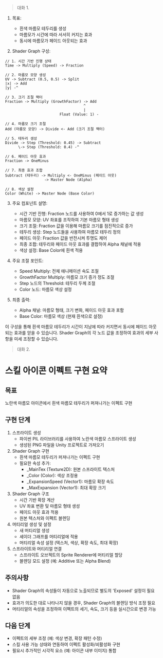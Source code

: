 
> 대화 1.
1. 목표:
   - 흰색 마름모 테두리를 생성
   - 마름모가 시간에 따라 서서히 커지는 효과
   - 동시에 마름모가 페이드 아웃되는 효과

2. Shader Graph 구성:
```ShaderLab
// 1. 시간 기반 진행 상태
Time -> Multiply (Speed) -> Fraction

// 2. 마름모 모양 생성
UV -> Subtract (0.5, 0.5) -> Split
|x| -> Add
|y| -^

// 3. 크기 조절 팩터
Fraction -> Multiply (GrowthFactor) -> Add
                                    ^
                                    |
                         Float (Value: 1) -

// 4. 마름모 크기 조절
Add (마름모 모양) -> Divide <- Add (크기 조절 팩터)

// 5. 테두리 생성
Divide -> Step (Threshold: 0.45) -> Subtract
      \-> Step (Threshold: 0.4) -^

// 6. 페이드 아웃 효과
Fraction -> OneMinus

// 7. 최종 효과 조합
Subtract (테두리) -> Multiply <- OneMinus (페이드 아웃)
                  -> Master Node (Alpha)

// 8. 색상 설정
Color (White) -> Master Node (Base Color)

```

3. 주요 컴포넌트 설명:
   - 시간 기반 진행: Fraction 노드를 사용하여 0에서 1로 증가하는 값 생성
   - 마름모 모양: UV 좌표를 조작하여 기본 마름모 형태 생성
   - 크기 조절: Fraction 값을 이용해 마름모 크기를 점진적으로 증가
   - 테두리 생성: Step 노드들을 사용하여 마름모 테두리 정의
   - 페이드 아웃: Fraction 값을 반전시켜 투명도 제어
   - 최종 조합: 테두리와 페이드 아웃 효과를 결합하여 Alpha 채널에 적용
   - 색상 설정: Base Color에 흰색 적용

4. 주요 조절 포인트:
   - Speed Multiply: 전체 애니메이션 속도 조절
   - GrowthFactor Multiply: 마름모 크기 증가 정도 조절
   - Step 노드의 Threshold: 테두리 두께 조절
   - Color 노드: 마름모 색상 설정

5. 최종 출력:
   - Alpha 채널: 마름모 형태, 크기 변화, 페이드 아웃 효과 포함
   - Base Color: 마름모 색상 (현재 흰색으로 설정)

이 구성을 통해 흰색 마름모 테두리가 시간이 지남에 따라 커지면서 동시에 페이드 아웃되는 효과를 얻을 수 있습니다. Shader Graph의 각 노드 값을 조정하여 효과의 세부 사항을 미세 조정할 수 있습니다.

> 대화 2.
# 스킬 아이콘 이펙트 구현 요약

## 목표

노란색 마름모 아이콘에서 흰색 마름모 테두리가 퍼져나가는 이펙트 구현

## 구현 단계

1. 스프라이트 생성
    - 파이썬 PIL 라이브러리를 사용하여 노란색 마름모 스프라이트 생성
    - 생성된 PNG 파일을 Unity 프로젝트로 가져오기
2. Shader Graph 구현
    - 흰색 마름모 테두리가 퍼져나가는 이펙트 구현
    - 필요한 속성 추가:
        - _MainTex (Texture2D): 원본 스프라이트 텍스처
        - _Color (Color): 색상 조정용
        - _ExpansionSpeed (Vector1): 마름모 확장 속도
        - _MaxExpansion (Vector1): 최대 확장 크기
3. Shader Graph 구조
    - 시간 기반 확장 계산
    - UV 좌표 변환 및 마름모 형태 생성
    - 페이드 아웃 효과 적용
    - 원본 텍스처와 이펙트 블렌딩
4. 머티리얼 생성 및 설정
    - 새 머티리얼 생성
    - 셰이더 그래프를 머티리얼에 적용
    - 머티리얼 속성 설정 (텍스처, 색상, 확장 속도, 최대 확장)
5. 스프라이트와 머티리얼 연결
    - 스프라이트 오브젝트의 Sprite Renderer에 머티리얼 할당
    - 블렌딩 모드 설정 (예: Additive 또는 Alpha Blend)

## 주의사항

- Shader Graph의 속성들이 자동으로 노출되므로 별도의 'Exposed' 설정이 필요 없음
- 효과가 의도한 대로 나타나지 않을 경우, Shader Graph의 블렌딩 방식 조정 필요
- 머티리얼의 속성을 조정하여 이펙트의 세기, 속도, 크기 등을 실시간으로 변경 가능

## 다음 단계

- 이펙트의 세부 조정 (예: 색상 변경, 확장 패턴 수정)
- 스킬 사용 가능 상태와 연동하여 이펙트 활성화/비활성화 구현
- 필요시 추가적인 시각적 요소 (예: 아이콘 내부 이미지) 통합
